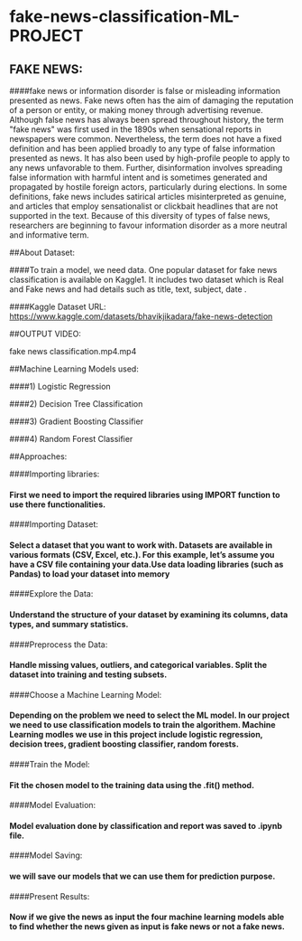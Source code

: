 # fake-news-classification-ML-PROJECT

## FAKE NEWS:

####fake news or information disorder is false or misleading information presented as news. Fake news often has the aim of damaging the reputation of a person or entity, or making money through advertising revenue. Although false news has always been spread throughout history, the term "fake news" was first used in the 1890s when sensational reports in newspapers were common. Nevertheless, the term does not have a fixed definition and has been applied broadly to any type of false information presented as news. It has also been used by high-profile people to apply to any news unfavorable to them. Further, disinformation involves spreading false information with harmful intent and is sometimes generated and propagated by hostile foreign actors, particularly during elections. In some definitions, fake news includes satirical articles misinterpreted as genuine, and articles that employ sensationalist or clickbait headlines that are not supported in the text. Because of this diversity of types of false news, researchers are beginning to favour information disorder as a more neutral and informative term.

##About Dataset:

####To train a model, we need data. One popular dataset for fake news classification is available on Kaggle1. It includes two dataset which is Real and Fake news and had details such as title, text, subject, date .

####Kaggle Dataset URL: https://www.kaggle.com/datasets/bhavikjikadara/fake-news-detection

##OUTPUT VIDEO:

fake news classification.mp4.mp4

##Machine Learning Models used:

####1) Logistic Regression

####2) Decision Tree Classification

####3) Gradient Boosting Classifier

####4) Random Forest Classifier

##Approaches:

####Importing libraries:

####    First we need to import the required libraries using IMPORT function to use there functionalities.

####Importing Dataset:

####    Select a dataset that you want to work with. Datasets are available in various formats (CSV, Excel, etc.). For this example, let’s assume you have a CSV file containing your data.Use data loading libraries (such as Pandas) to load your dataset into memory

####Explore the Data:

####    Understand the structure of your dataset by examining its columns, data types, and summary statistics.

####Preprocess the Data:

####    Handle missing values, outliers, and categorical variables. Split the dataset into training and testing subsets.

####Choose a Machine Learning Model:

####    Depending on the problem we need to select the ML model. In our project we need to use classification models to train the algorithem. Machine Learning modles we use in this project include logistic regression, decision trees, gradient boosting classifier, random forests.

####Train the Model:  
####    Fit the chosen model to the training data using the .fit() method.

####Model Evaluation:
####    Model evaluation done by classification and report was saved to .ipynb file.

####Model Saving:
####    we will save our models that we can use them for prediction purpose.

####Present Results:

####    Now if we give the news as input the four machine learning models able to find whether the news given as input is fake news or not a fake news.

